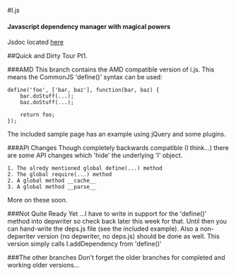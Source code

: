 #I.js
#### Javascript dependency manager with magical powers

Jsdoc located [here](http://idoc.robrobbins.info)

##Quick and Dirty Tour Pt1.

###AMD
This branch contains the AMD compatible version of i.js. This means the
CommonJS 'define()' syntax can be used:

	define('foo', ['bar, baz'], function(bar, baz) {
		bar.doStuff(...);
		baz.doStuff(...);
		
		return foo;
	});
	
The included sample page has an example using jQuery and some plugins.

###API Changes
Though completely backwards compatible (I think...) there are some API changes
which 'hide' the underlying 'I' object.

	1. The alredy mentioned global define(...) method
	2. The global require(...) method
	2. A global method __cache__
	3. A global method __parse__
	
More on these soon.
	
###Not Quite Ready Yet
...I have to write in support for the 'define()' method into depwriter so 
check back later this week for that. Until then you can hand-write the 
deps.js file (see the included example). Also a non-depwriter version (no depwriter, no deps.js) should be
done as well. This version simply calls I.addDependency from 'define()'

###The other branches
Don't forget the older branches for completed and working older versions...
